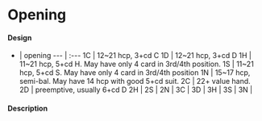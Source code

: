 Opening
=======

#### Design
 -  | opening
--- | :---
1C  | 12~21 hcp, 3+cd C
1D  | 12~21 hcp, 3+cd D
1H  | 11~21 hcp, 5+cd H. May have only 4 card in 3rd/4th position.
1S  | 11~21 hcp, 5+cd S. May have only 4 card in 3rd/4th position
1N  | 15~17 hcp, semi-bal. May have 14 hcp with good 5+cd suit.
2C  | 22+ value hand.
2D  | preemptive, usually 6+cd D
2H  |
2S  |
2N  |
3C  |
3D  |
3H  |
3S  |
3N  |

#### Description

